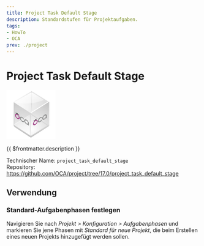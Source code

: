 ```yaml
---
title: Project Task Default Stage
description: Standardstufen für Projektaufgaben.
tags:
- HowTo
- OCA
prev: ./project
---
```

# Project Task Default Stage
![icon_oca_app](attachments/icon_oca_app.png)

{{ $frontmatter.description }}

Technischer Name: `project_task_default_stage`\
Repository: <https://github.com/OCA/project/tree/17.0/project_task_default_stage>

## Verwendung

### Standard-Aufgabenphasen festlegen

Navigieren Sie nach *Projekt > Konfiguration > Aufgabenphasen* und markieren Sie jene Phasen mit *Standard für neue Projekt*, die beim Erstellen eines neuen Projekts hinzugefügt werden sollen.